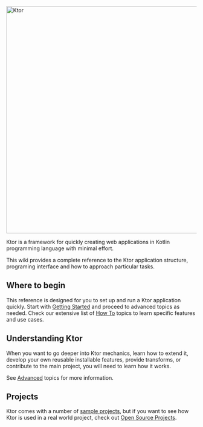 <img src="https://github.com/Kotlin/ktor/wiki/resources/ktor.png" alt="Ktor" width="600" style="max-width:100%;">

Ktor is a framework for quickly creating web applications in Kotlin programming language with minimal effort.

This wiki provides a complete reference to the Ktor application structure, programing interface and 
how to approach particular tasks.

## Where to begin

This reference is designed for you to set up and run a Ktor application quickly. 
Start with [Getting Started](Getting-Started) and proceed to advanced topics as needed.
Check our extensive list of [How To](How-To) topics to learn specific features and use cases.

## Understanding Ktor
 
When you want to go deeper into Ktor mechanics, learn how to extend it, develop your own reusable installable features,
 provide transforms, or contribute to the main project, you will need to learn how it works. 
 
See [Advanced](Advanced) topics for more information.
 
## Projects

Ktor comes with a number of [sample projects](https://github.com/Kotlin/ktor/tree/master/ktor-samples), but if you 
want to see how Ktor is used in a real world project, check out [Open Source Projects](Open-Source-Projects).
 
 



